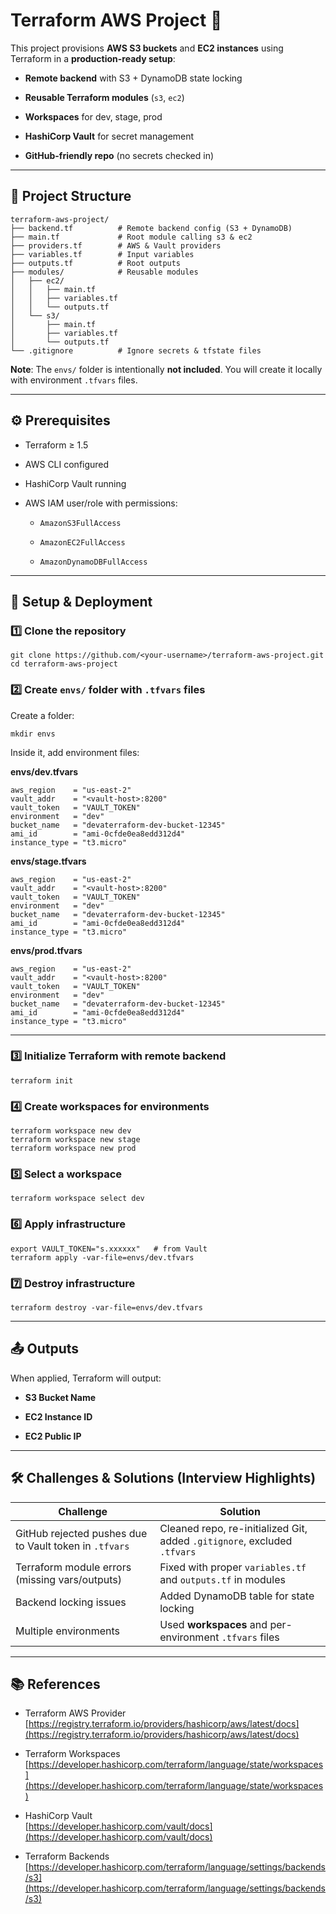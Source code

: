 # **Terraform AWS Project 🚀**

This project provisions **AWS S3 buckets** and **EC2 instances** using Terraform in a **production-ready setup**:

* **Remote backend** with S3 \+ DynamoDB state locking

* **Reusable Terraform modules** (`s3`, `ec2`)

* **Workspaces** for dev, stage, prod

* **HashiCorp Vault** for secret management

* **GitHub-friendly repo** (no secrets checked in)

---

## **📂 Project Structure**

`terraform-aws-project/`  
`├── backend.tf          # Remote backend config (S3 + DynamoDB)`  
`├── main.tf             # Root module calling s3 & ec2`  
`├── providers.tf        # AWS & Vault providers`  
`├── variables.tf        # Input variables`  
`├── outputs.tf          # Root outputs`  
`├── modules/            # Reusable modules`  
`│   ├── ec2/`  
`│   │   ├── main.tf`  
`│   │   ├── variables.tf`  
`│   │   └── outputs.tf`  
`│   └── s3/`  
`│       ├── main.tf`  
`│       ├── variables.tf`  
`│       └── outputs.tf`  
`└── .gitignore          # Ignore secrets & tfstate files`

**Note**: The `envs/` folder is intentionally **not included**. You will create it locally with environment `.tfvars` files.

---

## **⚙️ Prerequisites**

* Terraform ≥ 1.5

* AWS CLI configured

* HashiCorp Vault running

* AWS IAM user/role with permissions:

  * `AmazonS3FullAccess`

  * `AmazonEC2FullAccess`

  * `AmazonDynamoDBFullAccess`

---

## **🚀 Setup & Deployment**

### **1️⃣ Clone the repository**

`git clone https://github.com/<your-username>/terraform-aws-project.git`  
`cd terraform-aws-project`

### **2️⃣ Create `envs/` folder with `.tfvars` files**

Create a folder:

`mkdir envs`

Inside it, add environment files:

**envs/dev.tfvars**

`aws_region    = "us-east-2"`  
`vault_addr    = "<vault-host>:8200"`  
`vault_token   = "VAULT_TOKEN"`  
`environment   = "dev"`  
`bucket_name   = "devaterraform-dev-bucket-12345"`  
`ami_id        = "ami-0cfde0ea8edd312d4"`  
`instance_type = "t3.micro"`

**envs/stage.tfvars**

`aws_region    = "us-east-2"`  
`vault_addr    = "<vault-host>:8200"`  
`vault_token   = "VAULT_TOKEN"`  
`environment   = "dev"`  
`bucket_name   = "devaterraform-dev-bucket-12345"`  
`ami_id        = "ami-0cfde0ea8edd312d4"`  
`instance_type = "t3.micro"`

**envs/prod.tfvars**

`aws_region    = "us-east-2"`  
`vault_addr    = "<vault-host>:8200"`  
`vault_token   = "VAULT_TOKEN"`  
`environment   = "dev"`  
`bucket_name   = "devaterraform-dev-bucket-12345"`  
`ami_id        = "ami-0cfde0ea8edd312d4"`  
`instance_type = "t3.micro"`

---

### **3️⃣ Initialize Terraform with remote backend**

`terraform init`

### **4️⃣ Create workspaces for environments**

`terraform workspace new dev`  
`terraform workspace new stage`  
`terraform workspace new prod`

### **5️⃣ Select a workspace**

`terraform workspace select dev`

### **6️⃣ Apply infrastructure**

`export VAULT_TOKEN="s.xxxxxx"   # from Vault`  
`terraform apply -var-file=envs/dev.tfvars`

### **7️⃣ Destroy infrastructure**

`terraform destroy -var-file=envs/dev.tfvars`

---

## **📤 Outputs**

When applied, Terraform will output:

* **S3 Bucket Name**

* **EC2 Instance ID**

* **EC2 Public IP**

---

## **🛠 Challenges & Solutions (Interview Highlights)**

| Challenge | Solution |
| ----- | ----- |
| GitHub rejected pushes due to Vault token in `.tfvars` | Cleaned repo, re-initialized Git, added `.gitignore`, excluded `.tfvars` |
| Terraform module errors (missing vars/outputs) | Fixed with proper `variables.tf` and `outputs.tf` in modules |
| Backend locking issues | Added DynamoDB table for state locking |
| Multiple environments | Used **workspaces** and per-environment `.tfvars` files |

---

## **📚 References**

* Terraform AWS Provider  
  [https://registry.terraform.io/providers/hashicorp/aws/latest/docs](https://registry.terraform.io/providers/hashicorp/aws/latest/docs)

* Terraform Workspaces  
  [https://developer.hashicorp.com/terraform/language/state/workspaces](https://developer.hashicorp.com/terraform/language/state/workspaces)  
* HashiCorp Vault  
  [https://developer.hashicorp.com/vault/docs](https://developer.hashicorp.com/vault/docs)

* Terraform Backends  
  [https://developer.hashicorp.com/terraform/language/settings/backends/s3](https://developer.hashicorp.com/terraform/language/settings/backends/s3)

